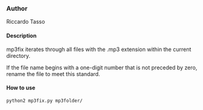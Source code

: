 ### Author 
Riccardo Tasso 

#### Description

mp3fix iterates through all files with the .mp3 extension within the current directory.

If the file name begins with a one-digit number that is not preceded by zero, rename the file to meet this standard.

#### How to use

```
python2 mp3fix.py mp3folder/
```
